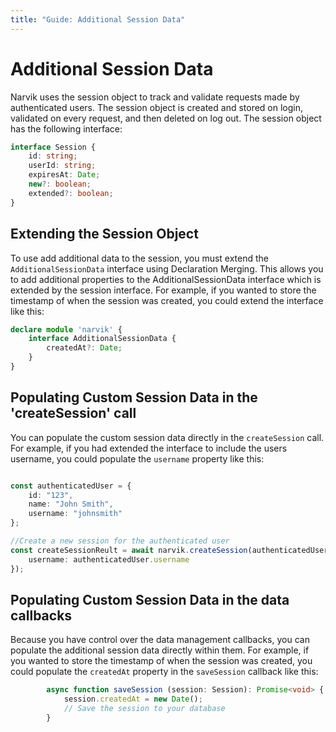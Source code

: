 ```yaml
---
title: "Guide: Additional Session Data"
---
```


# Additional Session Data

Narvik uses the session object to track and validate requests made by authenticated users. The session object is created and stored on login, validated on every request, and then deleted on log out. The session object has the following interface:

```ts
interface Session {
    id: string;
    userId: string;
    expiresAt: Date;
    new?: boolean;
    extended?: boolean;
}
```

## Extending the Session Object

To use add additional data to the session, you must extend the `AdditionalSessionData` interface using Declaration Merging. This allows you to add additional properties to the AdditionalSessionData interface which is extended by the session interface. For example, if you wanted to store the timestamp of when the session was created, you could extend the interface like this:

```ts
declare module 'narvik' {
    interface AdditionalSessionData {
        createdAt?: Date;
    }
}
```

## Populating Custom Session Data in the 'createSession' call

You can populate the custom session data directly in the `createSession` call. For example, if you had extended the interface to include the users username, you could populate the `username` property like this:

```ts

const authenticatedUser = {
    id: "123",
    name: "John Smith",
    username: "johnsmith"
};

//Create a new session for the authenticated user
const createSessionReult = await narvik.createSession(authenticatedUser.id, {
    username: authenticatedUser.username
});
```

## Populating Custom Session Data in the data callbacks
Because you have control over the data management callbacks, you can populate the additional session data directly within them. For example, if you wanted to store the timestamp of when the session was created, you could populate the `createdAt` property in the `saveSession` callback like this:

```ts
        async function saveSession (session: Session): Promise<void> {
            session.createdAt = new Date();
            // Save the session to your database
        }
```
